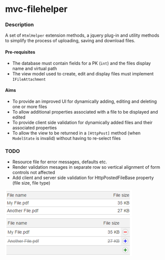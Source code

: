 # mvc-filehelper
### Description
A set of `HtmlHelper` extension methods, a jquery plug-in and utility methods to simplify the process of uploading, saving and download files.

#### Pre-requisites
- The database must contain fields for a PK (`int`) and the files display name and virtual path
- The view model used to create, edit and display files must implement `IFileAttachment`

#### Aims
- To provide an improved UI for dynamically adding, editing and deleting one or more files
- To allow additional properties associated with a file to be displayed and edited
- To provide client side validation for dynamically added files and their associated properties
- To allow the view to be returned in a `[HttpPost]` method (when `ModelState` is invalid) without having to re-select files




### TODO
- Resource file for error messages, defaults etc.
- Render validation mesages in separate row so vertical alignment of form controls not affected
- Add client and server side validation for HttpPostedFileBase property (file size, file type)



<img src="/Images/file-attachment-display.png" />

<img src="/Images/file-attachment-edit.png" />
